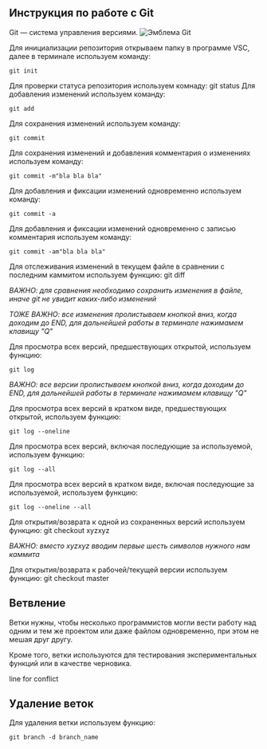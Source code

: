 ## **Инструкция по работе с Git**
Git — система управления версиями.
![Эмблема Git](git.jpeg)

Для инициализации репозитория открываем папку в программе VSC, далее в терминале используем команду:


    git init

Для проверки статуса репозитория используем комнаду:
    git status
Для добавления изменений используем команду:

    git add

Для сохранения изменений используем команду:

    git commit

Для сохранения изменений и добавления комментария о изменениях используем команду:

    git commit -m"bla bla bla"

Для добавления и фиксации изменений одновременно используем команду:

    git commit -a

Для добавления и фиксации изменений одновременно с записью комментария используем команду:

    git commit -am"bla bla bla"

Для отслеживания изменений в текущем файле в сравнении с последним каммитом используем функцию:
    git diff

*ВАЖНО: для сравнения необходимо сохранить изменения в файле, иначе git не увидит каких-либо изменений*

*ТОЖЕ ВАЖНО: все изменения пролистываем кнопкой вниз, когда доходим до END, для дальнейшей работы в терминале нажимамем клавищу "Q"*

Для просмотра всех версий, предшествующих открытой, используем функцию:

    git log

 *ВАЖНО: все версии пролистываем кнопкой вниз, когда доходим до END, для дальнейшей работы в терминале нажимамем клавищу "Q"*   

Для просмотра всех версий в кратком виде, предшествующих открытой, используем функцию:

    git log --oneline

Для просмотра всех версий, включая последующие за используемой, используем функцию:

    git log --all

Для просмотра всех версий в кратком виде, включая последующие за используемой, используем функцию:

    git log --oneline --all

Для открытия/возврата к одной из сохраненных версий используем функцию:
    git checkout xyzxyz

 *ВАЖНО: вместо xyzxyz вводим первые шесть символов нужного нам каммита*

Для открытия/возврата к рабочей/текущей версии используем функцию:
    git checkout master

## Ветвление

Ветки нужны, чтобы несколько программистов могли вести работу над одним и тем же проектом или даже файлом одновременно, при этом не мешая друг другу.

Кроме того, ветки используются для тестирования экспериментальных функций или в качестве черновика.

line for conflict

## Удаление веток

Для удаления ветки используем функцию:

    git branch -d branch_name


